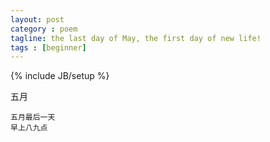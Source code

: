 ```yaml
---
layout: post
category : poem
tagline: the last day of May, the first day of new life!
tags : [beginner]
---
```

{% include JB/setup %}

五月

	五月最后一天
	早上八九点